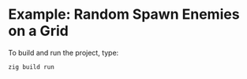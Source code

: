 # Example: Random Spawn Enemies on a Grid

To build and run the project, type:

```bash
zig build run
```
